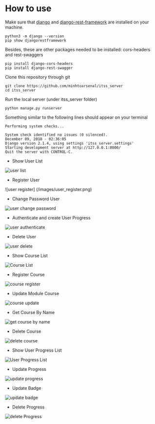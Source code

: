 # How to use
Make sure that [django](https://www.djangoproject.com/) and [django-rest-framework](https://www.django-rest-framework.org/) are installed on your machine.
```
python3 -m django --version
pip show djangorestframework
```

Besides, these are other packages needed to be installed: cors-headers and rest-swaggers 
```
pip install django-cors-headers
pip install django-rest-swagger
```

Clone this repository through git
```
git clone https://github.com/minhtoarsenal/itss_server
cd itss_server
```
Run the local server (under itss_server folder)
```
python manage.py runserver
```
Something similar to the following lines should appear on your terminal
```
Performing system checks...

System check identified no issues (0 silenced).
December 09, 2018 - 02:36:05
Django version 2.1.4, using settings 'itss_server.settings'
Starting development server at http://127.0.0.1:8000/
Quit the server with CONTROL-C.

```

- Show User List

![user list](https://github.com/minhtoarsenal/itss_server/blob/master/images/user_list.png)

- Register User

![user register]
(/images/user_register.png)

- Change Password User

![user change password](https://github.com/minhtoarsenal/itss_server/blob/master/images/user_changePass.png)

- Authenticate and create User Progress

![user authenticate](https://github.com/minhtoarsenal/itss_server/blob/master/images/user_authenticate.png)

- Delete User 

![user delete](https://github.com/minhtoarsenal/itss_server/blob/master/images/user_delete.png)


- Show Course List 


![Course List](https://github.com/minhtoarsenal/itss_server/blob/master/images/course_list.png)

- Register Course 

![course register](https://github.com/minhtoarsenal/itss_server/blob/master/images/course_register.png)

- Update Module Course

![course update](https://github.com/minhtoarsenal/itss_server/blob/master/images/course_update.png)

- Get Course By Name

![get course by name](https://github.com/minhtoarsenal/itss_server/blob/master/images/course_get_by_name.png)

- Delete Course

![delete course](https://github.com/minhtoarsenal/itss_server/blob/master/images/course_delete.png)

- Show User Progress List 

![User Progress List](https://github.com/minhtoarsenal/itss_server/blob/master/images/userProgress_list.png)

- Update Progress 

![update progress](https://github.com/minhtoarsenal/itss_server/blob/master/images/userProgress_updateProgress.png)

- Update Badge

![update badge](https://github.com/minhtoarsenal/itss_server/blob/master/images/userProgress_updateBadge.png)

- Delete Progress

![delete Progress](https://github.com/minhtoarsenal/itss_server/blob/master/images/userProgress_deleteProgress.png)







